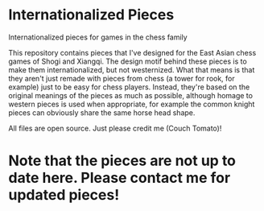 # Internationalized Pieces
Internationalized pieces for games in the chess family

This repository contains pieces that I've designed for the East Asian chess games of Shogi and Xiangqi. The design motif behind these pieces is to make them internationalized, but not westernized. What that means is that they aren't just remade with pieces from chess (a tower for rook, for example) just to be easy for chess players. Instead, they're based on the original meanings of the pieces as much as possible, although homage to western pieces is used when appropriate, for example the common knight pieces can obviously share the same horse head shape.

All files are open source. Just please credit me (Couch Tomato)!

# Note that the pieces are not up to date here. Please contact me for updated pieces!
